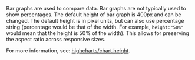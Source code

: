 Bar graphs are used to compare data. Bar graphs are not typically used to show percentages. The default height of bar graph is 400px and can be changed. The default height is in pixel units, but can also use percentage string (percentage would be that of the width. For example, `height:"50%"` would mean that the height is 50% of the width). This allows for preserving the aspect ratio across responsive sizes.

For more information, see: <a href="https://api.highcharts.com/highcharts/chart.height" target="_blank"> highcharts/chart.height</a>.
